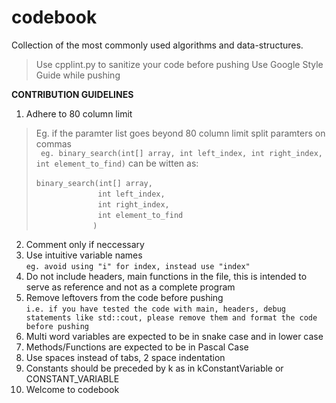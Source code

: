 # codebook
Collection of the most commonly used algorithms and data-structures.

> Use cpplint.py to sanitize your code before pushing
> Use Google Style Guide while pushing

**CONTRIBUTION GUIDELINES**


 1. Adhere to 80 column limit
>Eg. if the paramter list goes beyond 80 column limit split paramters on commas
<br/>` eg. binary_search(int[] array, int left_index, int right_index, int element_to_find)` can be witten as:
<br/><br/>`binary_search(int[] array, `
<br/>&nbsp;&nbsp;&nbsp;&nbsp;&nbsp;&nbsp;&nbsp;&nbsp;&nbsp;&nbsp;&nbsp;&nbsp;&nbsp;&nbsp;&nbsp;&nbsp;&nbsp;&nbsp;&nbsp;&nbsp;&nbsp;&nbsp;&nbsp;&nbsp;&nbsp;`int left_index,`
<br/>&nbsp;&nbsp;&nbsp;&nbsp;&nbsp;&nbsp;&nbsp;&nbsp;&nbsp;&nbsp;&nbsp;&nbsp;&nbsp;&nbsp;&nbsp;&nbsp;&nbsp;&nbsp;&nbsp;&nbsp;&nbsp;&nbsp;&nbsp;&nbsp;&nbsp;`int right_index,`
<br/>&nbsp;&nbsp;&nbsp;&nbsp;&nbsp;&nbsp;&nbsp;&nbsp;&nbsp;&nbsp;&nbsp;&nbsp;&nbsp;&nbsp;&nbsp;&nbsp;&nbsp;&nbsp;&nbsp;&nbsp;&nbsp;&nbsp;&nbsp;&nbsp;&nbsp;`int element_to_find`
<br/>&nbsp;&nbsp;&nbsp;&nbsp;&nbsp;&nbsp;&nbsp;&nbsp;&nbsp;&nbsp;&nbsp;&nbsp;&nbsp;&nbsp;&nbsp;&nbsp;&nbsp;&nbsp;&nbsp;&nbsp;&nbsp;&nbsp;&nbsp;`)`
			  
 2. Comment only if neccessary
 3. Use intuitive variable names <br/>
 `eg. avoid using "i" for index, instead use "index"`
 4. Do not include headers, main functions in the file, this is intended to serve as reference and not as a complete program
 5. Remove leftovers from the code before pushing <br/>
`i.e. if you have tested the code with main, headers, debug statements like std::cout, please remove them and format the code before pushing`
6. Multi word variables are expected to be in snake case and in lower case
7. Methods/Functions are expected to be in Pascal Case
8. Use spaces instead of tabs, 2 space indentation
9. Constants should be preceded by k as in kConstantVariable or CONSTANT_VARIABLE
10. Welcome to codebook
